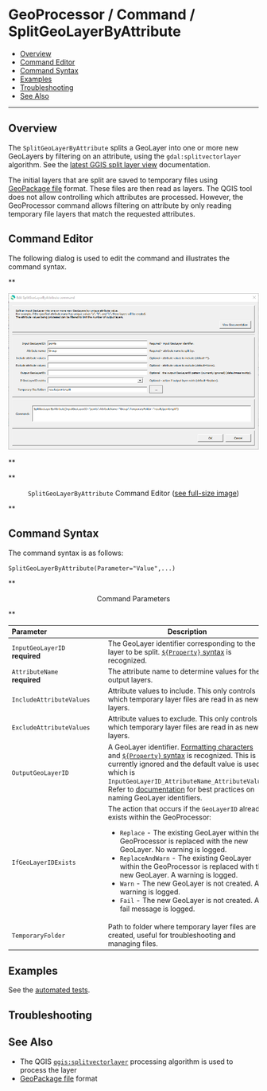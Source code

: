 # GeoProcessor / Command / SplitGeoLayerByAttribute #

* [Overview](#overview)
* [Command Editor](#command-editor)
* [Command Syntax](#command-syntax)
* [Examples](#examples)
* [Troubleshooting](#troubleshooting)
* [See Also](#see-also)

-------------------------

## Overview ##

The `SplitGeoLayerByAttribute` splits a GeoLayer into one or more new GeoLayers
by filtering on an attribute,
using the `gdal:splitvectorlayer` algorithm.
See the [latest GGIS split layer view](https://docs.qgis.org/latest/en/docs/user_manual/processing_algs/qgis/vectorgeneral.html#split-vector-layer) documentation.

The initial layers that are split are saved to temporary files using
[GeoPackage file](../../spatial-data-format-ref/GeoPackage/GeoPackage.md) format.
These files are then read as layers.
The QGIS tool does not allow controlling which attributes are processed.
However, the GeoProcessor command allows filtering on attribute by only reading temporary file layers that match the requested attributes.

## Command Editor ##

The following dialog is used to edit the command and illustrates the command syntax.

**<p style="text-align: center;">
![SplitGeoLayerByAttribute](SplitGeoLayerByAttribute.png)
</p>**

**<p style="text-align: center;">
`SplitGeoLayerByAttribute` Command Editor (<a href="../SplitGeoLayerByAttribute.png">see full-size image</a>)
</p>**

## Command Syntax ##

The command syntax is as follows:

```text
SplitGeoLayerByAttribute(Parameter="Value",...)
```
**<p style="text-align: center;">
Command Parameters
</p>**

|**Parameter**&nbsp;&nbsp;&nbsp;&nbsp;&nbsp;&nbsp;&nbsp;&nbsp;&nbsp;&nbsp;&nbsp;&nbsp;&nbsp;&nbsp;&nbsp;&nbsp;&nbsp;&nbsp;&nbsp;&nbsp;&nbsp;&nbsp;&nbsp;&nbsp;&nbsp;&nbsp;&nbsp;&nbsp;&nbsp; | **Description** | **Default**&nbsp;&nbsp;&nbsp;&nbsp;&nbsp;&nbsp;&nbsp;&nbsp;&nbsp;&nbsp; |
| --------------|-----------------|----------------- |
| `InputGeoLayerID`<br>**required** | The GeoLayer identifier corresponding to the layer to be split.  [`${Property}` syntax](../../introduction/introduction.md#geoprocessor-properties-property) is recognized. | None - must be specified. |
| `AttributeName`<br>**required** | The attribute name to determine values for the output layers. | None - must be specified. |
| `IncludeAttributeValues` | Attribute values to include.  This only controls which temporary layer files are read in as new layers. | Include all attributes. |
| `ExcludeAttributeValues` | Attribute values to exclude.  This only controls which temporary layer files are read in as new layers. | Include all attributes (don't exclude any). |
| `OutputGeoLayerID` | A GeoLayer identifier. [Formatting characters](../../introduction/introduction.md#geolayer-property-format-specifiers) and [`${Property}` syntax](../../introduction/introduction.md#geoprocessor-properties-property) is recognized. This is currently ignored and the default value is used, which is `InputGeoLayerID_AttributeName_AttributeValue`. Refer to [documentation](../../best-practices/geolayer-identifiers.md) for best practices on naming GeoLayer identifiers.| `InputGeoLayerID_AttributeName_AttributeValue`. |
| `IfGeoLayerIDExists` | The action that occurs if the `GeoLayerID` already exists within the GeoProcessor:<ul><li>`Replace` - The existing GeoLayer within the GeoProcessor is replaced with the new GeoLayer. No warning is logged.</li><li>`ReplaceAndWarn` - The existing GeoLayer within the GeoProcessor is replaced with the new GeoLayer. A warning is logged.</li><li>`Warn` - The new GeoLayer is not created. A warning is logged.</li><li>`Fail` - The new GeoLayer is not created. A fail message is logged.</li></ul> | `Replace` | 
| `TemporaryFolder` | Path to folder where temporary layer files are created, useful for troubleshooting and managing files. | Temporary folder for the operating system. |

## Examples ##

See the [automated tests](https://github.com/OpenWaterFoundation/owf-app-geoprocessor-python-test/tree/master/test/commands/SplitGeoLayerByAttribute).

## Troubleshooting ##

## See Also ##

* The QGIS [`qgis:splitvectorlayer`](https://docs.qgis.org/latest/en/docs/user_manual/processing_algs/qgis/vectorgeneral.html#split-vector-layer) processing algorithm is used to process the layer
* [GeoPackage file](../../spatial-data-format-ref/GeoPackage/GeoPackage.md) format
